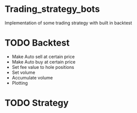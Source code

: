 # Trading_strategy_bots
Implementation of some trading strategy with built in backtest

# TODO Backtest
- Make Auto sell at certain price
- Make Auto buy at certain price
- Set fee value to hole positions
- Set volume 
- Accumulate volume
- Plotting

# TODO Strategy